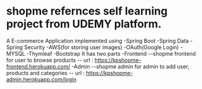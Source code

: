 # shopme refernces self learning project from UDEMY platform.
A E-commerce Application implemented using 
  -Spring Boot 
  -Spring Data 
  -Spring Security 
  -AWS(for storing user images) 
  -OAuth(Google Login) 
  -MYSQL
  -Thymleaf 
  -Bootstrap
It has two parts 
  -Frontend
    --shopme frontend for user to browse products
    -- url : https://kpshopme-frontend.herokuapp.com/
  -Admin
    --shopme admin for admin to add user, products and categories
    -- url : https://kpshopme-admin.herokuapp.com/login

